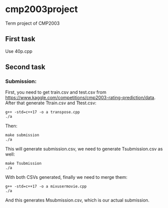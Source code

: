 # cmp2003project
Term project of CMP2003

## First task

Use 40p.cpp

## Second task

### Submission:
First, you need to get train.csv and test.csv from https://www.kaggle.com/competitions/cmp2003-rating-prediction/data. 
After that generate Ttrain.csv and Ttest.csv:
```
g++ -std=c++17 -o a transpose.cpp
./a
```
Then:

```
make submission
./a
```
This will generate submission.csv, we need to generate Tsubmission.csv as well:
```
make Tsubmission
./a
```
With both CSVs generated, finally we need to merge them:
```
g++ -std=c++17 -o a mixusermovie.cpp
./a
```
And this generates Msubmission.csv, which is our actual submission.

